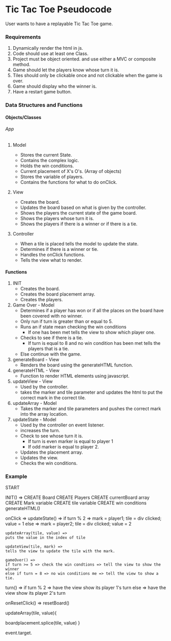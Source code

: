# Tic Tac Toe Pseudocode

User wants to have a replayable Tic Tac Toe game.

### Requirements
1. Dynamically render the html in js.
2. Code should use at least one Class.
3. Project must be object oriented. and use either a MVC or composite method.
4. Game should let the players know whose turn it is.
5. Tiles should only be clickable once and not clickable when the game is over.
6. Game should display who the winner is.
7. Have a restart game button.

### Data Structures and Functions

#### Objects/Classes

###### App
1. Model
    - Stores the current State.
    - Contains the complex logic.
    - Holds the win conditions.
    - Current placement of X's O's. (Array of objects)
    - Stores the variable of players.
    - Contains the functions for what to do onClick.

2. View
    - Creates the board.
    - Updates the board based on what is given by the controller.
    - Shows the players the current state of the game board.
    - Shows the players whose turn it is.
    - Shows the players if there is a winner or if there is a tie.

3. Controller
    - When a tile is placed tells the model to update the state.
    - Determines if there is a winner or tie.
    - Handles the onClick functions.
    - Tells the view what to render.

#### Functions

1. INIT
    - Creates the board.
    - Creates the board placement array.
    - Creates the players.
2. Game Over - Model
    - Determines if a player has won or if all the places on the board have been covered with no winner.
    - Only run if turn is greater than or equal to 5.
    - Runs an if state mean checking the win conditions
        - If one has been met tells the view to show which player one.
    - Checks to see if there is a tie.
        - If turn is equal to 8 and no win condition has been met tells the players that is a tie.
    - Else continue with the game.
4. generateBoard - View
    - Renders the board using the generateHTML function.
5. generateHTML - View
    - Function to render HTML elements using javascript.
6. updateView - View
    - Used by the controller.
    - takes the marker and tile parameter and updates the html to put the correct mark in the correct tile.
7. updateArray - Model
    - Takes the marker and tile parameters and pushes the correct mark into the array location.
8. updateState - Model
    - Used by the controller on event listener.
    - increases the turn.
    - Check to see whose turn it is.
        - If turn is even marker is equal to player 1
        - If odd marker is equal to player 2.
    - Updates the placement array.
    - Updates the view.
    - Checks the win conditions.


### Example

START

INIT() =>
CREATE Board
CREATE Players
CREATE currentBoard array
CREATE Mark variable
CREATE tile variable
CREATE win conditions
generateHTML()

onClick =>
updateState() =>
    if turn % 2 => mark = player1; tile = div clicked; value = 1
    else => mark = player2; tile = div clicked; value = 2
    
    updateArray(tile, value) =>
    puts the value in the index of tile

    updateView(tile, mark) =>
    tells the view to update the tile with the mark.

    gameOver() =>
    if turn >= 5 => check the win condtions => tell the view to show the winner
    else if turn = 8 => no win conditions me => tell the view to show a tie.

turn() =>
if turn % 2 => have the view show its player 1's turn
else => have the view show its player 2's turn

onResetClick() =>
resetBoard()


updateArray(tile, value){

boardplacement.splice(tile, value)
}

event.target.


